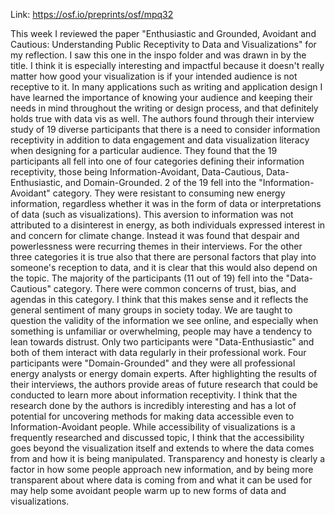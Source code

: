 Link: https://osf.io/preprints/osf/mpq32

This week I reviewed the paper "Enthusiastic and Grounded, Avoidant and Cautious: Understanding Public Receptivity to Data and Visualizations" for my reflection. I saw this one in the inspo folder and was drawn in by the title. I think it is especially interesting and impactful because it doesn't really matter how good your visualization is if your intended audience is not receptive to it. In many applications such as writing and application design I have learned the importance of knowing your audience and keeping their needs in mind throughout the writing or design process, and that definitely holds true with data vis as well. The authors found through their interview study of 19 diverse participants that there is a need to consider information receptivity in addition to data engagement and data visualization literacy when designing for a particular audience. They found that the 19 participants all fell into one of four categories defining their information receptivity, those being Information-Avoidant, Data-Cautious, Data-Enthusiastic, and Domain-Grounded. 2 of the 19 fell into the "Information-Avoidant" category. They were resistant to consuming new energy information, regardless whether it was in the form of data or interpretations of data (such as visualizations). This aversion to information was not attributed to a disinterest in energy, as both individuals expressed interest in and concern for climate change. Instead it was found that despair and powerlessness were recurring themes in their interviews. For the other three categories it is true also that there are personal factors that play into someone's reception to data, and it is clear that this would also depend on the topic. The majority of the participants (11 out of 19) fell into the "Data-Cautious" category. There were common concerns of trust, bias, and agendas in this category. I think that this makes sense and it reflects the general sentiment of many groups in society today. We are taught to question the validity of the information we see online, and especially when something is unfamiliar or overwhelming, people may have a tendency to lean towards distrust. Only two participants were "Data-Enthusiastic" and both of them interact with data regularly in their professional work. Four participants were "Domain-Grounded" and they were all professional energy  analysts or energy domain experts. After highlighting the results of their interviews, the authors provide areas of future research that could be conducted to learn more about information receptivity. I think that the research done by the authors is incredibly interesting and has a lot of potential for uncovering methods for making data accessible even to Information-Avoidant people. While accessibility of visualizations is a frequently researched and discussed topic, I think that the accessibility goes beyond the visualization itself and extends to where the data comes from and how it is being manipulated. Transparency and honesty is clearly a factor in how some people approach new information, and by being more transparent about where data is coming from and what it can be used for may help some avoidant people warm up to new forms of data and visualizations. 
